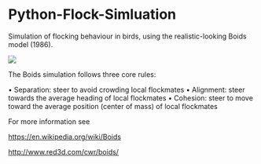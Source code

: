 # Python-Flock-Simluation
Simulation of flocking behaviour in birds, using the realistic-looking Boids model (1986).

<img src=https://i.imgur.com/0wifowN.gif>

<p>
The Boids simulation follows three core rules:

 • Separation: steer to avoid crowding local flockmates
 • Alignment: steer towards the average heading of local flockmates
 • Cohesion: steer to move toward the average position (center of mass) of local flockmates
 
 For more information see
 
 https://en.wikipedia.org/wiki/Boids
 
 http://www.red3d.com/cwr/boids/
 